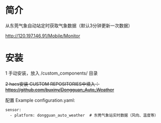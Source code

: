 
# 简介

从东莞气象自动站定时获取气象数据（默认3分钟更新一次数据）

http://120.197.146.91/Mobile/Monitor

# 安装

1 手动安装，放入 /custom_components/ 目录

~~2 hacs安装 CUSTOM REPOSITORIES中填入：https://github.com/buxiny/Dongguan_Auto_Weather~~

配置
Example configuration.yaml:

```
sensor:
  - platform: dongguan_auto_weather  # 东莞气象站实时数据（风向、温度等）
```



